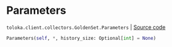 # Parameters
`toloka.client.collectors.GoldenSet.Parameters` | [Source code](https://github.com/Toloka/toloka-kit/blob/v1.0.1/src/client/collectors.py#L339)

```python
Parameters(self, *, history_size: Optional[int] = None)
```

